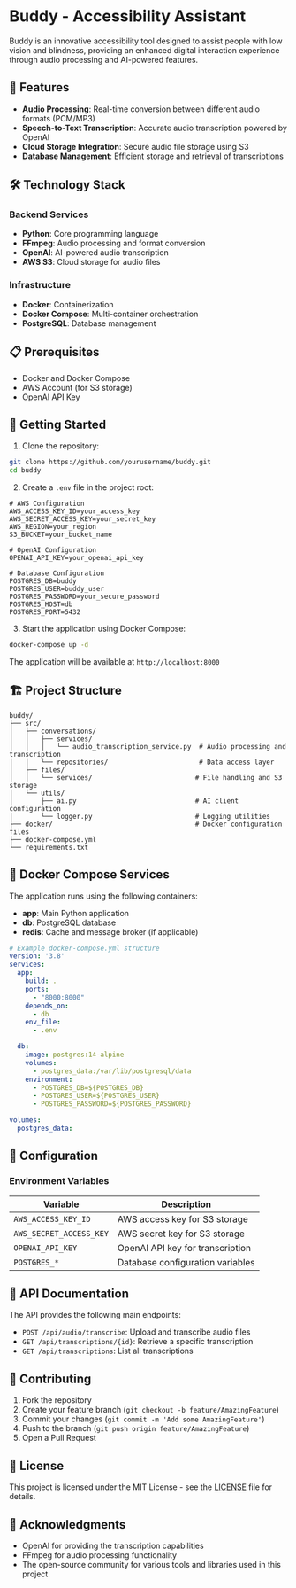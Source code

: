 # Buddy - Accessibility Assistant

Buddy is an innovative accessibility tool designed to assist people with low vision and blindness, providing an enhanced digital interaction experience through audio processing and AI-powered features.

## 🌟 Features

- **Audio Processing**: Real-time conversion between different audio formats (PCM/MP3)
- **Speech-to-Text Transcription**: Accurate audio transcription powered by OpenAI
- **Cloud Storage Integration**: Secure audio file storage using S3
- **Database Management**: Efficient storage and retrieval of transcriptions

## 🛠 Technology Stack

### Backend Services
- **Python**: Core programming language
- **FFmpeg**: Audio processing and format conversion
- **OpenAI**: AI-powered audio transcription
- **AWS S3**: Cloud storage for audio files

### Infrastructure
- **Docker**: Containerization
- **Docker Compose**: Multi-container orchestration
- **PostgreSQL**: Database management

## 📋 Prerequisites

- Docker and Docker Compose
- AWS Account (for S3 storage)
- OpenAI API Key

## 🚀 Getting Started

1. Clone the repository:
```bash
git clone https://github.com/yourusername/buddy.git
cd buddy
```

2. Create a `.env` file in the project root:
```env
# AWS Configuration
AWS_ACCESS_KEY_ID=your_access_key
AWS_SECRET_ACCESS_KEY=your_secret_key
AWS_REGION=your_region
S3_BUCKET=your_bucket_name

# OpenAI Configuration
OPENAI_API_KEY=your_openai_api_key

# Database Configuration
POSTGRES_DB=buddy
POSTGRES_USER=buddy_user
POSTGRES_PASSWORD=your_secure_password
POSTGRES_HOST=db
POSTGRES_PORT=5432
```

3. Start the application using Docker Compose:
```bash
docker-compose up -d
```

The application will be available at `http://localhost:8000`

## 🏗 Project Structure

```
buddy/
├── src/
│   ├── conversations/
│   │   ├── services/
│   │   │   └── audio_transcription_service.py  # Audio processing and transcription
│   │   └── repositories/                       # Data access layer
│   ├── files/
│   │   └── services/                          # File handling and S3 storage
│   └── utils/
│       ├── ai.py                              # AI client configuration
│       └── logger.py                          # Logging utilities
├── docker/                                    # Docker configuration files
├── docker-compose.yml
└── requirements.txt
```

## 🐳 Docker Compose Services

The application runs using the following containers:

- **app**: Main Python application
- **db**: PostgreSQL database
- **redis**: Cache and message broker (if applicable)

```yaml
# Example docker-compose.yml structure
version: '3.8'
services:
  app:
    build: .
    ports:
      - "8000:8000"
    depends_on:
      - db
    env_file:
      - .env

  db:
    image: postgres:14-alpine
    volumes:
      - postgres_data:/var/lib/postgresql/data
    environment:
      - POSTGRES_DB=${POSTGRES_DB}
      - POSTGRES_USER=${POSTGRES_USER}
      - POSTGRES_PASSWORD=${POSTGRES_PASSWORD}

volumes:
  postgres_data:
```

## 🔧 Configuration

### Environment Variables

| Variable | Description |
|----------|-------------|
| `AWS_ACCESS_KEY_ID` | AWS access key for S3 storage |
| `AWS_SECRET_ACCESS_KEY` | AWS secret key for S3 storage |
| `OPENAI_API_KEY` | OpenAI API key for transcription |
| `POSTGRES_*` | Database configuration variables |

## 📝 API Documentation

The API provides the following main endpoints:

- `POST /api/audio/transcribe`: Upload and transcribe audio files
- `GET /api/transcriptions/{id}`: Retrieve a specific transcription
- `GET /api/transcriptions`: List all transcriptions

## 🤝 Contributing

1. Fork the repository
2. Create your feature branch (`git checkout -b feature/AmazingFeature`)
3. Commit your changes (`git commit -m 'Add some AmazingFeature'`)
4. Push to the branch (`git push origin feature/AmazingFeature`)
5. Open a Pull Request

## 📄 License

This project is licensed under the MIT License - see the [LICENSE](LICENSE) file for details.

## 🙏 Acknowledgments

- OpenAI for providing the transcription capabilities
- FFmpeg for audio processing functionality
- The open-source community for various tools and libraries used in this project
